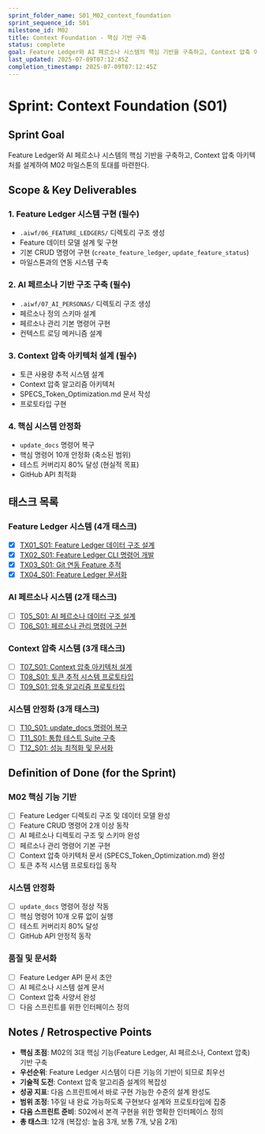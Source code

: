 ```yaml
---
sprint_folder_name: S01_M02_context_foundation
sprint_sequence_id: S01
milestone_id: M02
title: Context Foundation - 핵심 기반 구축
status: complete
goal: Feature Ledger와 AI 페르소나 시스템의 핵심 기반을 구축하고, Context 압축 아키텍처를 설계하여 M02 마일스톤의 토대를 마련한다.
last_updated: 2025-07-09T07:12:45Z
completion_timestamp: 2025-07-09T07:12:45Z
---
```


# Sprint: Context Foundation (S01)

## Sprint Goal
Feature Ledger와 AI 페르소나 시스템의 핵심 기반을 구축하고, Context 압축 아키텍처를 설계하여 M02 마일스톤의 토대를 마련한다.

## Scope & Key Deliverables

### 1. Feature Ledger 시스템 구현 (필수)
- `.aiwf/06_FEATURE_LEDGERS/` 디렉토리 구조 생성
- Feature 데이터 모델 설계 및 구현
- 기본 CRUD 명령어 구현 (`create_feature_ledger`, `update_feature_status`)
- 마일스톤과의 연동 시스템 구축

### 2. AI 페르소나 기반 구조 구축 (필수)
- `.aiwf/07_AI_PERSONAS/` 디렉토리 구조 생성
- 페르소나 정의 스키마 설계
- 페르소나 관리 기본 명령어 구현
- 컨텍스트 로딩 메커니즘 설계

### 3. Context 압축 아키텍처 설계 (필수)
- 토큰 사용량 추적 시스템 설계
- Context 압축 알고리즘 아키텍처
- SPECS_Token_Optimization.md 문서 작성
- 프로토타입 구현

### 4. 핵심 시스템 안정화
- `update_docs` 명령어 복구
- 핵심 명령어 10개 안정화 (축소된 범위)
- 테스트 커버리지 80% 달성 (현실적 목표)
- GitHub API 최적화

## 태스크 목록

### Feature Ledger 시스템 (4개 태스크)
- [x] [TX01_S01: Feature Ledger 데이터 구조 설계](TX01_S01_Feature_Ledger_데이터_구조_설계.md)
- [x] [TX02_S01: Feature Ledger CLI 명령어 개발](TX02_S01_Feature_Ledger_CLI_명령어_개발.md)
- [x] [TX03_S01: Git 연동 Feature 추적](TX03_S01_Git_연동_Feature_추적.md)
- [x] [TX04_S01: Feature Ledger 문서화](TX04_S01_Feature_Ledger_문서화.md)

### AI 페르소나 시스템 (2개 태스크)
- [ ] [T05_S01: AI 페르소나 데이터 구조 설계](T05_S01_AI_페르소나_데이터_구조_설계.md)
- [ ] [T06_S01: 페르소나 관리 명령어 구현](T06_S01_페르소나_관리_명령어_구현.md)

### Context 압축 시스템 (3개 태스크)
- [ ] [T07_S01: Context 압축 아키텍처 설계](T07_S01_Context_압축_아키텍처_설계.md)
- [ ] [T08_S01: 토큰 추적 시스템 프로토타입](T08_S01_토큰_추적_시스템_프로토타입.md)
- [ ] [T09_S01: 압축 알고리즘 프로토타입](T09_S01_압축_알고리즘_프로토타입.md)

### 시스템 안정화 (3개 태스크)
- [ ] [T10_S01: update_docs 명령어 복구](T10_S01_update_docs_명령어_복구.md)
- [ ] [T11_S01: 통합 테스트 Suite 구축](T11_S01_통합_테스트_Suite_구축.md)
- [ ] [T12_S01: 성능 최적화 및 문서화](T12_S01_성능_최적화_및_문서화.md)

## Definition of Done (for the Sprint)

### M02 핵심 기능 기반
- [ ] Feature Ledger 디렉토리 구조 및 데이터 모델 완성
- [ ] Feature CRUD 명령어 2개 이상 동작
- [ ] AI 페르소나 디렉토리 구조 및 스키마 완성
- [ ] 페르소나 관리 명령어 기본 구현
- [ ] Context 압축 아키텍처 문서 (SPECS_Token_Optimization.md) 완성
- [ ] 토큰 추적 시스템 프로토타입 동작

### 시스템 안정화
- [ ] `update_docs` 명령어 정상 작동
- [ ] 핵심 명령어 10개 오류 없이 실행
- [ ] 테스트 커버리지 80% 달성
- [ ] GitHub API 안정적 동작

### 품질 및 문서화
- [ ] Feature Ledger API 문서 초안
- [ ] AI 페르소나 시스템 설계 문서
- [ ] Context 압축 사양서 완성
- [ ] 다음 스프린트를 위한 인터페이스 정의

## Notes / Retrospective Points

- **핵심 초점**: M02의 3대 핵심 기능(Feature Ledger, AI 페르소나, Context 압축) 기반 구축
- **우선순위**: Feature Ledger 시스템이 다른 기능의 기반이 되므로 최우선
- **기술적 도전**: Context 압축 알고리즘 설계의 복잡성
- **성공 지표**: 다음 스프린트에서 바로 구현 가능한 수준의 설계 완성도
- **범위 조정**: 1주일 내 완료 가능하도록 구현보다 설계와 프로토타입에 집중
- **다음 스프린트 준비**: S02에서 본격 구현을 위한 명확한 인터페이스 정의
- **총 태스크**: 12개 (복잡성: 높음 3개, 보통 7개, 낮음 2개)